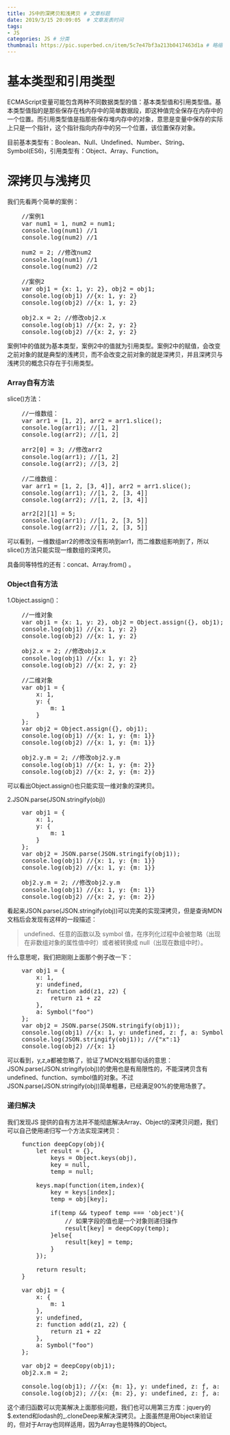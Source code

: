 ```yaml
---
title: JS中的深拷贝和浅拷贝 # 文章标题  
date: 2019/3/15 20:09:05  # 文章发表时间
tags:
- JS
categories: JS # 分类
thumbnail: https://pic.superbed.cn/item/5c7e47bf3a213b0417463d1a # 略缩图
---
```


# 基本类型和引用类型

ECMAScript变量可能包含两种不同数据类型的值：基本类型值和引用类型值。基本类型值指的是那些保存在栈内存中的简单数据段，即这种值完全保存在内存中的一个位置。而引用类型值是指那些保存堆内存中的对象，意思是变量中保存的实际上只是一个指针，这个指针指向内存中的另一个位置，该位置保存对象。

目前基本类型有：Boolean、Null、Undefined、Number、String、Symbol(ES6)，引用类型有：Object、Array、Function。

# 深拷贝与浅拷贝

我们先看两个简单的案例：

<pre class="line-numbers language-glsl">
    //案例1
    var num1 = 1, num2 = num1;
    console.log(num1) //1
    console.log(num2) //1

    num2 = 2; //修改num2
    console.log(num1) //1
    console.log(num2) //2

    //案例2
    var obj1 = {x: 1, y: 2}, obj2 = obj1;
    console.log(obj1) //{x: 1, y: 2}
    console.log(obj2) //{x: 1, y: 2}

    obj2.x = 2; //修改obj2.x
    console.log(obj1) //{x: 2, y: 2}
    console.log(obj2) //{x: 2, y: 2}
</pre>

案例1中的值就为基本类型，案例2中的值就为引用类型。案例2中的赋值，会改变之前对象的就是典型的浅拷贝，而不会改变之前对象的就是深拷贝，并且深拷贝与浅拷贝的概念只存在于引用类型。

### Array自有方法

slice()方法：

<pre class="line-numbers language-glsl">
    //一维数组：
    var arr1 = [1, 2], arr2 = arr1.slice();
    console.log(arr1); //[1, 2]
    console.log(arr2); //[1, 2]

    arr2[0] = 3; //修改arr2
    console.log(arr1); //[1, 2]
    console.log(arr2); //[3, 2]

    //二维数组：   
    var arr1 = [1, 2, [3, 4]], arr2 = arr1.slice();
    console.log(arr1); //[1, 2, [3, 4]]
    console.log(arr2); //[1, 2, [3, 4]]

    arr2[2][1] = 5; 
    console.log(arr1); //[1, 2, [3, 5]] 
    console.log(arr2); //[1, 2, [3, 5]]
</pre>

可以看到，一维数组arr2的修改没有影响到arr1，而二维数组影响到了，所以slice()方法只能实现一维数组的深拷贝。

具备同等特性的还有：concat、Array.from() 。

### Object自有方法

1.Object.assign()：

<pre class="line-numbers language-glsl">
    //一维对象
    var obj1 = {x: 1, y: 2}, obj2 = Object.assign({}, obj1);
    console.log(obj1) //{x: 1, y: 2}
    console.log(obj2) //{x: 1, y: 2}

    obj2.x = 2; //修改obj2.x
    console.log(obj1) //{x: 1, y: 2}
    console.log(obj2) //{x: 2, y: 2}

    //二维对象
    var obj1 = {
        x: 1, 
        y: {
            m: 1
        }
    };
    var obj2 = Object.assign({}, obj1);
    console.log(obj1) //{x: 1, y: {m: 1}}
    console.log(obj2) //{x: 1, y: {m: 1}}

    obj2.y.m = 2; //修改obj2.y.m
    console.log(obj1) //{x: 1, y: {m: 2}}
    console.log(obj2) //{x: 2, y: {m: 2}}
</pre>

可以看出Object.assign()也只能实现一维对象的深拷贝。

2.JSON.parse(JSON.stringify(obj))

<pre class="line-numbers language-glsl">
    var obj1 = {
        x: 1, 
        y: {
            m: 1
        }
    };
    var obj2 = JSON.parse(JSON.stringify(obj1));
    console.log(obj1) //{x: 1, y: {m: 1}}
    console.log(obj2) //{x: 1, y: {m: 1}}

    obj2.y.m = 2; //修改obj2.y.m
    console.log(obj1) //{x: 1, y: {m: 1}}
    console.log(obj2) //{x: 2, y: {m: 2}}
</pre>

看起来JSON.parse(JSON.stringify(obj))可以完美的实现深拷贝，但是查询MDN文档后会发现有这样的一段描述：

> undefined、任意的函数以及 symbol 值，在序列化过程中会被忽略（出现在非数组对象的属性值中时）或者被转换成 null（出现在数组中时）。

什么意思呢，我们把刚刚上面那个例子改一下：

<pre class="line-numbers language-glsl">
    var obj1 = {
        x: 1,
        y: undefined,
        z: function add(z1, z2) {
            return z1 + z2
        },
        a: Symbol("foo")
    };
    var obj2 = JSON.parse(JSON.stringify(obj1));
    console.log(obj1) //{x: 1, y: undefined, z: ƒ, a: Symbol(foo)}
    console.log(JSON.stringify(obj1)); //{"x":1}
    console.log(obj2) //{x: 1}
</pre>

可以看到，y,z,a都被忽略了，验证了MDN文档那句话的意思：JSON.parse(JSON.stringify(obj))的使用也是有局限性的，不能深拷贝含有undefined、function、symbol值的对象。不过JSON.parse(JSON.stringify(obj))简单粗暴，已经满足90%的使用场景了。

### 递归解决

我们发现JS 提供的自有方法并不能彻底解决Array、Object的深拷贝问题，我们可以自己使用递归写一个方法实现深拷贝：

<pre class="line-numbers language-glsl">
    function deepCopy(obj){
        let result = {},
            keys = Object.keys(obj),
            key = null,
            temp = null;

        keys.map(function(item,index){
            key = keys[index];
            temp = obj[key];

            if(temp && typeof temp === 'object'){
                // 如果字段的值也是一个对象则递归操作
                result[key] = deepCopy(temp);
            }else{
                result[key] = temp;
            }
        });

        return result;
    }

    var obj1 = {
        x: {
            m: 1
        },
        y: undefined,
        z: function add(z1, z2) {
            return z1 + z2
        },
        a: Symbol("foo")
    };

    var obj2 = deepCopy(obj1);
    obj2.x.m = 2;

    console.log(obj1); //{x: {m: 1}, y: undefined, z: ƒ, a: Symbol(foo)}
    console.log(obj2); //{x: {m: 2}, y: undefined, z: ƒ, a: Symbol(foo)}
</pre>

这个递归函数可以完美解决上面那些问题，我们也可以用第三方库：jquery的$.extend和lodash的_.cloneDeep来解决深拷贝。上面虽然是用Object来验证的，但对于Array也同样适用，因为Array也是特殊的Object。